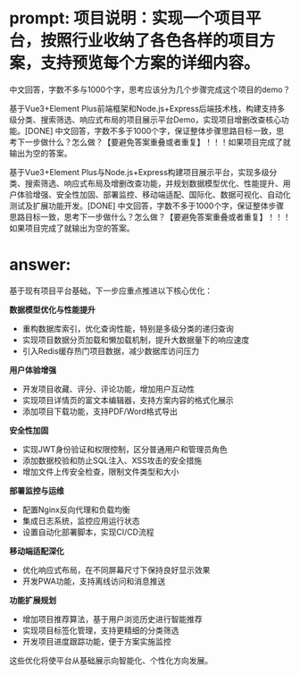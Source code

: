# prompt: 项目说明：实现一个项目平台，按照行业收纳了各色各样的项目方案，支持预览每个方案的详细内容。
中文回答，字数不多与1000个字，思考应该分为几个步骤完成这个项目的demo？

基于Vue3+Element Plus前端框架和Node.js+Express后端技术栈，构建支持多级分类、搜索筛选、响应式布局的项目展示平台Demo，实现项目增删改查核心功能。[DONE]
中文回答，字数不多于1000个字，保证整体步骤思路目标一致，思考下一步做什么？怎么做？【要避免答案重叠或者重复】！！！如果项目完成了就输出为空的答案。

基于Vue3+Element Plus与Node.js+Express构建项目展示平台，实现多级分类、搜索筛选、响应式布局及增删改查功能，并规划数据模型优化、性能提升、用户体验增强、安全性加固、部署监控、移动端适配、国际化、数据可视化、自动化测试及扩展功能开发。[DONE]
中文回答，字数不多于1000个字，保证整体步骤思路目标一致，思考下一步做什么？怎么做？【要避免答案重叠或者重复】！！！如果项目完成了就输出为空的答案。

# answer: 
 基于现有项目平台基础，下一步应重点推进以下核心优化：

**数据模型优化与性能提升**
- 重构数据库索引，优化查询性能，特别是多级分类的递归查询
- 实现项目数据分页加载和懒加载机制，提升大数据量下的响应速度
- 引入Redis缓存热门项目数据，减少数据库访问压力

**用户体验增强**
- 开发项目收藏、评分、评论功能，增加用户互动性
- 实现项目详情页的富文本编辑器，支持方案内容的格式化展示
- 添加项目下载功能，支持PDF/Word格式导出

**安全性加固**
- 实现JWT身份验证和权限控制，区分普通用户和管理员角色
- 添加数据校验和防止SQL注入、XSS攻击的安全措施
- 增加文件上传安全检查，限制文件类型和大小

**部署监控与运维**
- 配置Nginx反向代理和负载均衡
- 集成日志系统，监控应用运行状态
- 设置自动化部署脚本，实现CI/CD流程

**移动端适配深化**
- 优化响应式布局，在不同屏幕尺寸下保持良好显示效果
- 开发PWA功能，支持离线访问和消息推送

**功能扩展规划**
- 增加项目推荐算法，基于用户浏览历史进行智能推荐
- 实现项目标签化管理，支持更精细的分类筛选
- 开发项目进度跟踪功能，便于方案实施监控

这些优化将使平台从基础展示向智能化、个性化方向发展。
